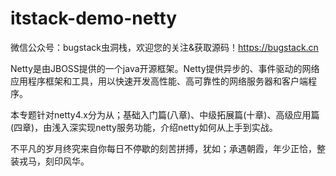 # itstack-demo-netty
微信公众号：bugstack虫洞栈，欢迎您的关注&获取源码！https://bugstack.cn

Netty是由JBOSS提供的一个java开源框架。Netty提供异步的、事件驱动的网络应用程序框架和工具，用以快速开发高性能、高可靠性的网络服务器和客户端程序。

本专题针对netty4.x分为从；基础入门篇(八章)、中级拓展篇(十章)、高级应用篇(四章)，由浅入深实现netty服务功能，介绍netty如何从上手到实战。

不平凡的岁月终究来自你每日不停歇的刻苦拼搏，犹如；承遇朝霞，年少正恰，整装戎马，刻印风华。
